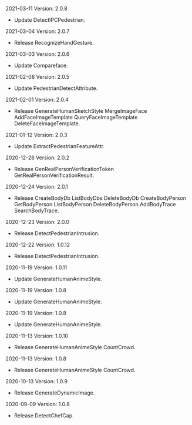 2021-03-11 Version: 2.0.8
- Update DetectIPCPedestrian.

2021-03-04 Version: 2.0.7
- Release RecognizeHandGesture.

2021-03-03 Version: 2.0.6
- Update Compareface.

2021-02-08 Version: 2.0.5
- Update PedestrianDetectAttribute.

2021-02-01 Version: 2.0.4
- Release GenerateHumanSketchStyle MergeImageFace AddFaceImageTemplate QueryFaceImageTemplate DeleteFaceImageTemplate.

2021-01-12 Version: 2.0.3
- Update ExtractPedestrianFeatureAttr.

2020-12-28 Version: 2.0.2
- Release GenRealPersonVerificationToken GetRealPersonVerificationResult.

2020-12-24 Version: 2.0.1
- Release CreateBodyDb ListBodyDbs DeleteBodyDb CreateBodyPerson GetBodyPerson ListBodyPerson DeleteBodyPerson AddBodyTrace SearchBodyTrace.

2020-12-23 Version: 2.0.0
- Release DetectPedestrianIntrusion.

2020-12-22 Version: 1.0.12
- Release DetectPedestrianIntrusion.

2020-11-19 Version: 1.0.11
- Update GenerateHumanAnimeStyle.

2020-11-19 Version: 1.0.8
- Update GenerateHumanAnimeStyle.

2020-11-19 Version: 1.0.8
- Update GenerateHumanAnimeStyle.

2020-11-13 Version: 1.0.10
- Release GenerateHumanAnimeStyle CountCrowd.

2020-11-13 Version: 1.0.8
- Release GenerateHumanAnimeStyle CountCrowd.

2020-10-13 Version: 1.0.9
- Release GenerateDynamicImage.

2020-09-09 Version: 1.0.8
- Release DetectChefCap.

